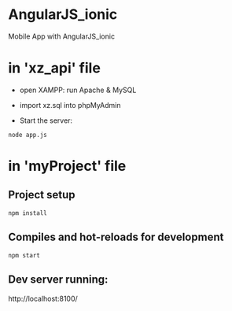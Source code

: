 # AngularJS_ionic
Mobile App with AngularJS_ionic

# in 'xz_api' file 

- open XAMPP: run Apache & MySQL

- import xz.sql into phpMyAdmin

- Start the server: 
```
node app.js
```

# in 'myProject' file

## Project setup
```
npm install
```
## Compiles and hot-reloads for development
```
npm start
```
## Dev server running: 
http://localhost:8100/ 



